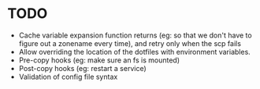# TODO

* Cache variable expansion function returns (eg: so that we don't have to
  figure out a zonename every time), and retry only when the scp fails
* Allow overriding the location of the dotfiles with environment variables.
* Pre-copy hooks (eg: make sure an fs is mounted)
* Post-copy hooks (eg: restart a service)
* Validation of config file syntax
